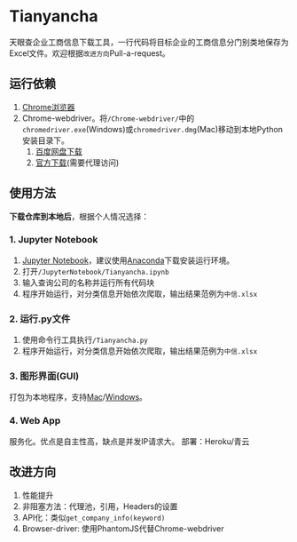 # Tianyancha
天眼查企业工商信息下载工具，一行代码将目标企业的工商信息分门别类地保存为Excel文件。欢迎根据`改进方向`Pull-a-request。

## 运行依赖
1. [Chrome浏览器](https://www.google.com/chrome/)
2. Chrome-webdriver。将`/Chrome-webdriver/`中的`chromedriver.exe`(Windows)或`chromedriver.dmg`(Mac)移动到本地Python安装目录下。
    1. [百度网盘下载](https://pan.baidu.com/s/1zMSlbRtL6RHhJdp0NL0bcg)
    2. [官方下载](https://sites.google.com/a/chromium.org/chromedriver/downloads)(需要代理访问)

## 使用方法
**下载仓库到本地后**，根据个人情况选择：

### 1. Jupyter Notebook
1. [Jupyter Notebook](http://jupyter.org/)，建议使用[Anaconda](https://www.anaconda.com/download/)下载安装运行环境。
1. 打开`/JupyterNotebook/Tianyancha.ipynb`
3. 输入查询公司的名称并运行所有代码块
5. 程序开始运行，对分类信息开始依次爬取，输出结果范例为`中信.xlsx`

### 2. 运行.py文件
1. 使用命令行工具执行`/Tianyancha.py`
3. 程序开始运行，对分类信息开始依次爬取，输出结果范例为`中信.xlsx`

### 3. 图形界面(GUI)
打包为本地程序，支持[Mac](https://py2app.readthedocs.io/en/latest/)/[Windows](http://www.py2exe.org/)。

### 4. Web App
服务化。优点是自主性高，缺点是并发IP请求大。
部署：Heroku/青云

## 改进方向
1. 性能提升
  1. 非阻塞方法：代理池，引用，Headers的设置
2. API化：类似`get_company_info(keyword)`
3. Browser-driver: 使用PhantomJS代替Chrome-webdriver

